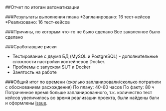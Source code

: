 ##Отчет по итогам автоматизации

###Результаты выполнения плана
*Запланировано: 16  тест-кейсов
*Реализовано: 16 тест-кейсов

###Причины, по которым что-то не было сделано
Все заявленное было сделано

###Сработавшие риски
* Тестирование c двумя БД (MySQL и PostgreSQL) - дополнительные сложности настройки контейнеров Docker.
* Проблемы с запуском SUT и Docker
* Занятость на работе

###Общий итог по времени (сколько запланировали/сколько потратили с обоснованием расхождения)
По плану:  40-60 часов
По факту: 80 ч
Потраченное время больше запланированного, т.к. количество тест кейсов увеличилось во время реализации проекта, были найдены баги и оформлены [issue](https://github.com/TanyaLukina/Diploma/issues).
